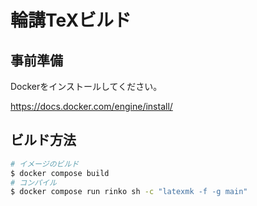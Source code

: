 # 輪講TeXビルド

## 事前準備

Dockerをインストールしてください。

https://docs.docker.com/engine/install/

## ビルド方法

```sh
# イメージのビルド
$ docker compose build
# コンパイル
$ docker compose run rinko sh -c "latexmk -f -g main"
```
